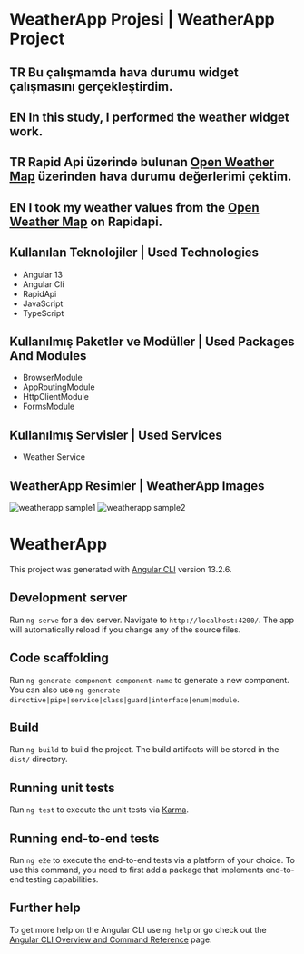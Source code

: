 # WeatherApp Projesi | WeatherApp Project

## TR Bu çalışmamda hava durumu widget çalışmasını gerçekleştirdim.

## EN In this study, I performed the weather widget work.

## TR Rapid Api üzerinde bulunan [Open Weather Map](https://rapidapi.com/community/api/open-weather-map)  üzerinden hava durumu değerlerimi çektim.
## EN I took my weather values from the [Open Weather Map](https://rapidapi.com/community/api/open-weather-map) on Rapidapi.

## Kullanılan Teknolojiler | Used Technologies

* Angular 13 
* Angular Cli
* RapidApi
* JavaScript
* TypeScript

## Kullanılmış Paketler ve Modüller | Used Packages And Modules

* BrowserModule
* AppRoutingModule
* HttpClientModule
* FormsModule

## Kullanılmış Servisler | Used Services

* Weather Service 

## WeatherApp Resimler | WeatherApp Images 


![weatherapp sample1](https://user-images.githubusercontent.com/36553214/165176499-c4e41297-e4a3-4357-afb3-dd6d3f882a90.png)
![weatherapp sample2](https://user-images.githubusercontent.com/36553214/165176501-d7307a1d-f707-4d73-b57b-ba5b3acb1d41.png)

















# WeatherApp

This project was generated with [Angular CLI](https://github.com/angular/angular-cli) version 13.2.6.

## Development server

Run `ng serve` for a dev server. Navigate to `http://localhost:4200/`. The app will automatically reload if you change any of the source files.

## Code scaffolding

Run `ng generate component component-name` to generate a new component. You can also use `ng generate directive|pipe|service|class|guard|interface|enum|module`.

## Build

Run `ng build` to build the project. The build artifacts will be stored in the `dist/` directory.

## Running unit tests

Run `ng test` to execute the unit tests via [Karma](https://karma-runner.github.io).

## Running end-to-end tests

Run `ng e2e` to execute the end-to-end tests via a platform of your choice. To use this command, you need to first add a package that implements end-to-end testing capabilities.

## Further help

To get more help on the Angular CLI use `ng help` or go check out the [Angular CLI Overview and Command Reference](https://angular.io/cli) page.
